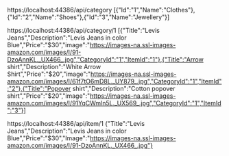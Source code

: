 https://localhost:44386/api/category
[{"Id":"1","Name":"Clothes"},{"Id":"2","Name":"Shoes"},{"Id":"3","Name":"Jewellery"}]

https://localhost:44386/api/category/1
[{"Title":"Levis Jeans","Description":"Levis Jeans in color Blue","Price":"$30","image":"https://images-na.ssl-images-amazon.com/images/I/91-DzoAnnKL._UX466_.jpg","CategoryId":"1","ItemId":"1"},{"Title":"Arrow shirt","Description":"White Arrow Shirt","Price":"$20","image":"https://images-na.ssl-images-amazon.com/images/I/61f7tO6mD8L._UY879_.jpg","CategoryId":"1","ItemId":"2"},{"Title":"Popover shirt","Description":"Cotton popover shirt","Price":"$20","image":"https://images-na.ssl-images-amazon.com/images/I/91YqCWmln5L._UX569_.jpg","CategoryId":"1","ItemId":"3"}]

https://localhost:44386/api/item/1
{"Title":"Levis Jeans","Description":"Levis Jeans in color Blue","Price":"$30","Image":"https://images-na.ssl-images-amazon.com/images/I/91-DzoAnnKL._UX466_.jpg"}